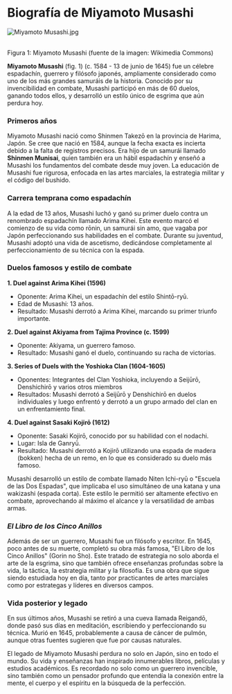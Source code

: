 # Biografía de Miyamoto Musashi

![Miyamoto Musashi.jpg](https://upload.wikimedia.org/wikipedia/commons/thumb/b/b4/Miyamoto_Musashi.jpg/640px-Miyamoto_Musashi.jpg)

<br>
Figura 1: Miyamoto Musashi (fuente de la imagen: Wikimedia Commons)

**Miyamoto Musashi** (fig. 1) (c. 1584 - 13 de junio de 1645) fue un célebre espadachín, guerrero y filósofo japonés, ampliamente considerado como uno de los más grandes samuráis de la historia. Conocido por su invencibilidad en combate, Musashi participó en más de 60 duelos, ganando todos ellos, y desarrolló un estilo único de esgrima que aún perdura hoy.

### Primeros años 
Miyamoto Musashi nació como Shinmen Takezō en la provincia de Harima, Japón. Se cree que nació en 1584, aunque la fecha exacta es incierta debido a la falta de registros precisos. Era hijo de un samurái llamado **Shinmen Munisai**, quien también era un hábil espadachín y enseñó a Musashi los fundamentos del combate desde muy joven. La educación de Musashi fue rigurosa, enfocada en las artes marciales, la estrategia militar y el código del bushido.

### Carrera temprana como espadachín
A la edad de 13 años, Musashi luchó y ganó su primer duelo contra un renombrado espadachín llamado Arima Kihei. Este evento marcó el comienzo de su vida como rōnin, un samurái sin amo, que vagaba por Japón perfeccionando sus habilidades en el combate. Durante su juventud, Musashi adoptó una vida de ascetismo, dedicándose completamente al perfeccionamiento de su técnica con la espada.

### Duelos famosos y estilo de combate
**1. Duel against Arima Kihei (1596)**
   - Oponente: Arima Kihei, un espadachín del estilo Shintō-ryū.
   - Edad de Musashi: 13 años.
   - Resultado: Musashi derrotó a Arima Kihei, marcando su primer triunfo importante.

**2. Duel against Akiyama from Tajima Province (c. 1599)**
  - Oponente: Akiyama, un guerrero famoso.
  -  Resultado: Musashi ganó el duelo, continuando su racha de victorias.

**3. Series of Duels with the Yoshioka Clan (1604-1605)**
 - Oponentes: Integrantes del Clan Yoshioka, incluyendo a Seijūrō, Denshichirō y varios otros miembros
  - Resultados: Musashi derrotó a Seijūrō y Denshichirō en duelos individuales y luego enfrentó y derrotó a un grupo armado del clan en un enfrentamiento final.

**4. Duel against Sasaki Kojirō (1612)**
- Oponente: Sasaki Kojirō, conocido por su habilidad con el nodachi.
- Lugar: Isla de Ganryū.
- Resultado: Musashi derrotó a Kojirō utilizando una espada de madera (bokken) hecha de un remo, en lo que es considerado su duelo más famoso.

Musashi desarrolló un estilo de combate llamado Niten Ichi-ryū o "Escuela de las Dos Espadas", que implicaba el uso simultáneo de una katana y una wakizashi (espada corta). Este estilo le permitió ser altamente efectivo en combate, aprovechando al máximo el alcance y la versatilidad de ambas armas.

### ***El Libro de los Cinco Anillos***
Además de ser un guerrero, Musashi fue un filósofo y escritor. En 1645, poco antes de su muerte, completó su obra más famosa, "El Libro de los Cinco Anillos" (Gorin no Sho). Este tratado de estrategia no solo aborda el arte de la esgrima, sino que también ofrece enseñanzas profundas sobre la vida, la táctica, la estrategia militar y la filosofía. Es una obra que sigue siendo estudiada hoy en día, tanto por practicantes de artes marciales como por estrategas y líderes en diversos campos.

### **Vida posterior y legado**
En sus últimos años, Musashi se retiró a una cueva llamada Reigandō, donde pasó sus días en meditación, escribiendo y perfeccionando su técnica. Murió en 1645, probablemente a causa de cáncer de pulmón, aunque otras fuentes sugieren que fue por causas naturales.

El legado de Miyamoto Musashi perdura no solo en Japón, sino en todo el mundo. Su vida y enseñanzas han inspirado innumerables libros, películas y estudios académicos. Es recordado no solo como un guerrero invencible, sino también como un pensador profundo que entendía la conexión entre la mente, el cuerpo y el espíritu en la búsqueda de la perfección.
